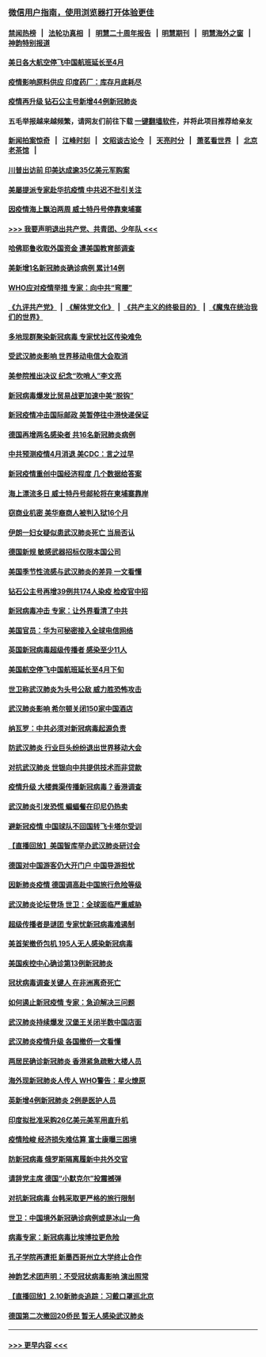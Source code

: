 ### [微信用户指南，使用浏览器打开体验更佳](https://github.com/gfw-breaker/banned-news1/blob/master/indexes/wechat-guide.md?t=0)
#### [禁闻热榜](热点新闻.md?t=0)  &nbsp;&nbsp;|&nbsp;&nbsp; [法轮功真相](https://github.com/gfw-breaker/truth/blob/master/README.md?t=0) &nbsp;&nbsp;|&nbsp;&nbsp; [明慧二十周年报告](https://github.com/gfw-breaker/mh-reports/blob/master/README.md?t=0) &nbsp;&nbsp;|&nbsp;&nbsp;[明慧期刊](https://github.com/gfw-breaker/mh-qikan) &nbsp;&nbsp;|&nbsp;&nbsp; [明慧海外之窗](https://github.com/gfw-breaker/mh-news/blob/master/README.md?t=0) &nbsp;&nbsp;|&nbsp;&nbsp; [神韵特别报道](https://github.com/gfw-breaker/mh-news/blob/master/shenyun.md?t=0)
#### [美日各大航空停飞中国航班延长至4月](../pages/nsc418/n11865980.md?t=02131944) 
#### [疫情影响原料供应 印度药厂：库存月底耗尽](../pages/nsc418/n11865151.md?t=02131944) 
#### [疫情再升级 钻石公主号新增44例新冠肺炎](../pages/nsc418/n11865033.md?t=02131944) 
#### 五毛举报越来越频繁，请网友们前往下载 [一键翻墙软件](https://github.com/gfw-breaker/ssr-accounts)，并将此项目推荐给亲友
#### [新闻拍案惊奇](https://github.com/gfw-breaker/banned-news1/blob/master/pages/link4.md) &nbsp;&nbsp;|&nbsp;&nbsp; [江峰时刻](https://github.com/gfw-breaker/banned-news1/blob/master/pages/link4.md) &nbsp;&nbsp;|&nbsp;&nbsp; [文昭谈古论今](https://github.com/gfw-breaker/banned-news1/blob/master/pages/link4.md) &nbsp;&nbsp;|&nbsp;&nbsp; [天亮时分](https://github.com/gfw-breaker/banned-news1/blob/master/pages/link4.md) &nbsp;&nbsp;|&nbsp;&nbsp; [萧茗看世界](https://github.com/gfw-breaker/banned-news1/blob/master/pages/link4.md) &nbsp;&nbsp;|&nbsp;&nbsp; [北京老茶馆](https://github.com/gfw-breaker/banned-news1/blob/master/pages/link4.md) &nbsp;&nbsp;|&nbsp;&nbsp; 
#### [川普出访前 印美达成逾35亿美元军购案](../pages/nsc418/n11865444.md?t=02131944) 
#### [美屡提派专家赴华抗疫情 中共迟不批引关注](../pages/nsc418/n11864719.md?t=02131944) 
#### [因疫情海上飘泊两周 威士特丹号停靠柬埔寨](../pages/nsc418/n11865007.md?t=02131944) 
#### [>>> 我要声明退出共产党、共青团、少年队 <<<](https://github.com/begood0513/goodnews/blob/master/quit/letter.md) 
#### [哈佛耶鲁收取外国资金 遭美国教育部调查](../pages/nsc418/n11864950.md?t=02131944) 
#### [美新增1名新冠肺炎确诊病例 累计14例](../pages/nsc418/n11864893.md?t=02131944) 
#### [WHO应对疫情举措 专家：向中共“弯腰”](../pages/nsc418/n11864727.md?t=02131944) 
#### [《九评共产党》](https://github.com/begood0513/9ping.md/blob/master/README.md) &nbsp;|&nbsp; [《解体党文化》](../../../../jtdwh.md/blob/master/README.md)  &nbsp;|&nbsp; [《共产主义的终极目的》](../../../../gczydzjmd.md/blob/master/README.md) &nbsp;|&nbsp; [《魔鬼在统治我们的世界》](../../../../mgztzwmdsj.md/blob/master/README.md) 
#### [多地现群聚染新冠病毒 专家忧社区传染难免](../pages/nsc418/n11864715.md?t=02131944) 
#### [受武汉肺炎影响 世界移动电信大会取消](../pages/nsc418/n11864629.md?t=02131944) 
#### [美参院推出决议 纪念“吹哨人”李文亮](../pages/nsc418/n11863852.md?t=02131944) 
#### [新冠病毒爆发比贸易战更加速中美“脱钩”](../pages/nsc418/n11864470.md?t=02131944) 
#### [新冠疫情冲击国际邮政 美暂停往中港快递保证](../pages/nsc418/n11864207.md?t=02131944) 
#### [德国再增两名感染者 共16名新冠肺炎病例](../pages/nsc418/n11864293.md?t=02131944) 
#### [中共预测疫情4月消退 美CDC：言之过早](../pages/nsc418/n11864310.md?t=02131944) 
#### [新冠疫情重创中国经济程度 几个数据给答案](../pages/nsc418/n11864203.md?t=02131944) 
#### [海上漂流多日 威士特丹号邮轮将在柬埔寨靠岸](../pages/nsc418/n11864029.md?t=02131944) 
#### [窃商业机密 美华裔商人被判入狱16个月](../pages/nsc418/n11863911.md?t=02131944) 
#### [伊朗一妇女疑似患武汉肺炎死亡 当局否认](../pages/nsc418/n11863650.md?t=02131944) 
#### [德国新规 敏感武器招标仅限本国公司](../pages/nsc418/n11863509.md?t=02131944) 
#### [美国季节性流感与武汉肺炎的差异 一文看懂](../pages/nsc418/n11862428.md?t=02131944) 
#### [钻石公主号再增39例共174人染疫 检疫官中招](../pages/nsc418/n11862422.md?t=02131944) 
#### [新冠病毒冲击 专家：让外界看清了中共](../pages/nsc418/n11862280.md?t=02131944) 
#### [美国官员：华为可秘密接入全球电信网络](../pages/nsc418/n11862122.md?t=02131944) 
#### [英国新冠病毒超级传播者 感染至少11人](../pages/nsc418/n11862023.md?t=02131944) 
#### [美国航空停飞中国航班延长至4月下旬](../pages/nsc418/n11861970.md?t=02131944) 
#### [世卫称武汉肺炎为头号公敌 威力胜恐怖攻击](../pages/nsc418/n11861982.md?t=02131944) 
#### [武汉肺炎影响 希尔顿关闭150家中国酒店](../pages/nsc418/n11859887.md?t=02131944) 
#### [纳瓦罗：中共必须对新冠病毒起源负责](../pages/nsc418/n11861810.md?t=02131944) 
#### [防武汉肺炎 行业巨头纷纷退出世界移动大会](../pages/nsc418/n11861795.md?t=02131944) 
#### [对抗武汉肺炎 世银向中共提供技术而非贷款](../pages/nsc418/n11861652.md?t=02131944) 
#### [疫情升级 大楼粪渠传播新冠病毒？香港调查](../pages/nsc418/n11861556.md?t=02131944) 
#### [武汉肺炎引发恐慌 蝙蝠餐在印尼仍热卖](../pages/nsc418/n11861352.md?t=02131944) 
#### [避新冠疫情 中国球队不回国转飞卡塔尔受训](../pages/nsc418/n11861447.md?t=02131944) 
#### [【直播回放】美国智库举办武汉肺炎研讨会](../pages/nsc418/n11859838.md?t=02131944) 
#### [德国对中国游客仍大开门户 中国导游担忧](../pages/nsc418/n11861144.md?t=02131944) 
#### [因新肺炎疫情 德国调高赴中国旅行危险等级](../pages/nsc418/n11861064.md?t=02131944) 
#### [武汉肺炎论坛登场 世卫：全球面临严重威胁](../pages/nsc418/n11860999.md?t=02131944) 
#### [超级传播者是谜团 专家忧新冠病毒难遏制](../pages/nsc418/n11859686.md?t=02131944) 
#### [美首架撤侨包机 195人无人感染新冠病毒](../pages/nsc418/n11859908.md?t=02131944) 
#### [美国疾控中心确诊第13例新冠肺炎](../pages/nsc418/n11859966.md?t=02131944) 
#### [冠状病毒调查关键人 在非洲离奇死亡](../pages/nsc418/n11859798.md?t=02131944) 
#### [如何遏止新冠疫情 专家：急迫解决三问题](../pages/nsc418/n11859685.md?t=02131944) 
#### [武汉肺炎持续爆发 汉堡王关闭半数中国店面](../pages/nsc418/n11859365.md?t=02131944) 
#### [武汉肺炎疫情升级 各国撤侨一文看懂](../pages/nsc418/n11859313.md?t=02131944) 
#### [两居民确诊新冠肺炎 香港紧急疏散大楼人员](../pages/nsc418/n11859332.md?t=02131944) 
#### [海外现新冠肺炎人传人 WHO警告：星火燎原](../pages/nsc418/n11859252.md?t=02131944) 
#### [英新增4例新冠肺炎 2例是医护人员](../pages/nsc418/n11856625.md?t=02131944) 
#### [印度拟批准采购26亿美元美军用直升机](../pages/nsc418/n11859143.md?t=02131944) 
#### [疫情险峻 经济损失难估算 富士康曝三困境](../pages/nsc418/n11859120.md?t=02131944) 
#### [防新冠病毒 俄罗斯隔离履新中共外交官](../pages/nsc418/n11859079.md?t=02131944) 
#### [请辞党主席 德国“小默克尔”投震撼弹](../pages/nsc418/n11858583.md?t=02131944) 
#### [对抗新冠病毒 台韩采取更严格的旅行限制](../pages/nsc418/n11858936.md?t=02131944) 
#### [世卫：中国境外新冠确诊病例或是冰山一角](../pages/nsc418/n11858781.md?t=02131944) 
#### [病毒专家：新冠病毒比埃博拉更危险](../pages/nsc418/n11858572.md?t=02131944) 
#### [孔子学院再遭拒 新墨西哥州立大学终止合作](../pages/nsc418/n11858661.md?t=02131944) 
#### [神韵艺术团声明：不受冠状病毒影响 演出照常](../pages/nsc418/n11858801.md?t=02131944) 
#### [【直播回放】2.10新肺炎追踪：习戴口罩巡北京](../pages/nsc418/n11858548.md?t=02131944) 
#### [德国第二次撤回20侨民 暂无人感染武汉肺炎](../pages/nsc418/n11858633.md?t=02131944) 

----
#### [ >>> 更早内容 <<< ](../indexes/nsc418-earlier.md)
